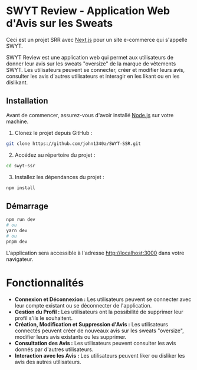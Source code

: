 # SWYT Review - Application Web d'Avis sur les Sweats

Ceci est un projet SRR avec [Next.js](https://nextjs.org/) pour un site e-commerce qui s'appelle SWYT.

SWYT Review est une application web qui permet aux utilisateurs de donner leur avis sur les sweats "oversize" de la marque de vêtements SWYT. Les utilisateurs peuvent se connecter, créer et modifier leurs avis, consulter les avis d'autres utilisateurs et interagir en les likant ou en les dislikant.

## Installation

Avant de commencer, assurez-vous d'avoir installé [Node.js](https://nodejs.org) sur votre machine.

1. Clonez le projet depuis GitHub :

```bash
git clone https://github.com/john1340a/SWYT-SSR.git
```

2. Accédez au répertoire du projet :

```bash
cd swyt-ssr
```

3. Installez les dépendances du projet :

```bash
npm install
```

## Démarrage 

```bash
npm run dev
# ou
yarn dev
# ou
pnpm dev
```

L'application sera accessible à l'adresse [http://localhost:3000](http://localhost:3000) dans votre navigateur.

# Fonctionnalités

- **Connexion et Déconnexion :** Les utilisateurs peuvent se connecter avec leur compte existant ou se déconnecter de l'application.
- **Gestion du Profil :** Les utilisateurs ont la possibilité de supprimer leur profil s'ils le souhaitent.
- **Création, Modification et Suppression d'Avis :** Les utilisateurs connectés peuvent créer de nouveaux avis sur les sweats "oversize", modifier leurs avis existants ou les supprimer.
- **Consultation des Avis :** Les utilisateurs peuvent consulter les avis donnés par d'autres utilisateurs.
- **Interaction avec les Avis :** Les utilisateurs peuvent liker ou disliker les avis des autres utilisateurs.
